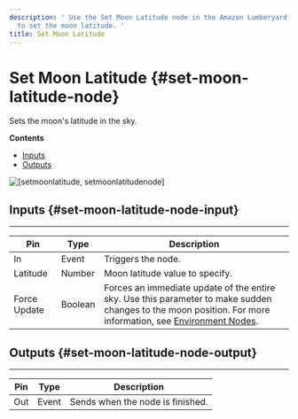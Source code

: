 ```yaml
---
description: ' Use the Set Moon Latitude node in the Amazon Lumberyard Script Canvas editor
  to set the moon latitude. '
title: Set Moon Latitude
---
```

# Set Moon Latitude {#set-moon-latitude-node}

Sets the moon's latitude in the sky\.

**Contents**
+ [Inputs](#set-moon-latitude-node-input)
+ [Outputs](#set-moon-latitude-node-output)

![\[setmoonlatitude, setmoonlatitudenode\]](/images/userguide/scripting/script-canvas/scriptcanvasnodes/script-canvas-set-moon-latitude-node.png)

## Inputs {#set-moon-latitude-node-input}


****

| Pin | Type | Description |
| --- | --- | --- |
| In | Event | Triggers the node\. |
| Latitude | Number | Moon latitude value to specify\. |
| Force Update | Boolean |  Forces an immediate update of the entire sky\. Use this parameter to make sudden changes to the moon position\. For more information, see [Environment Nodes](/docs/userguide/scripting/scriptcanvas/environment-nodes.md)\.  |

## Outputs {#set-moon-latitude-node-output}


****

| Pin | Type | Description |
| --- | --- | --- |
| Out | Event | Sends when the node is finished\. |